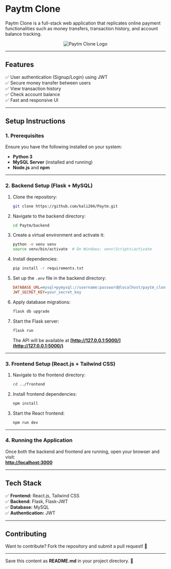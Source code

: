 # **Paytm Clone**  

Paytm Clone is a full-stack web application that replicates online payment functionalities such as money transfers, transaction history, and account balance tracking.

<div align="center">
  <img src="https://i.ibb.co/6YG4Wf5/background.jpg" alt="Paytm Clone Logo">
</div>

---

## **Features**  
✅ User authentication (Signup/Login) using JWT  
✅ Secure money transfer between users  
✅ View transaction history  
✅ Check account balance  
✅ Fast and responsive UI  

---

## **Setup Instructions**  

### **1. Prerequisites**  
Ensure you have the following installed on your system:  
- **Python 3**  
- **MySQL Server** (installed and running)  
- **Node.js** and **npm**  

---

### **2. Backend Setup (Flask + MySQL)**  

1. Clone the repository:  
   ```bash
   git clone https://github.com/kali204/Paytm.git
   ```
2. Navigate to the backend directory:  
   ```bash
   cd Paytm/backend
   ```
3. Create a virtual environment and activate it:  
   ```bash
   python -m venv venv  
   source venv/bin/activate  # On Windows: venv\Scripts\activate  
   ```
4. Install dependencies:  
   ```bash
   pip install -r requirements.txt
   ```
5. Set up the `.env` file in the backend directory:  
   ```ini
   DATABASE_URL=mysql+pymysql://username:password@localhost/paytm_clone
   JWT_SECRET_KEY=your_secret_key
   ```
6. Apply database migrations:  
   ```bash
   flask db upgrade
   ```
7. Start the Flask server:  
   ```bash
   flask run
   ```  
   The API will be available at **[http://127.0.0.1:5000/](http://127.0.0.1:5000/)**  

---

### **3. Frontend Setup (React.js + Tailwind CSS)**  

1. Navigate to the frontend directory:  
   ```bash
   cd ../frontend
   ```
2. Install frontend dependencies:  
   ```bash
   npm install
   ```
3. Start the React frontend:  
   ```bash
   npm run dev
   ```

---

### **4. Running the Application**  

Once both the backend and frontend are running, open your browser and visit:  
**[http://localhost:3000](http://localhost:3000)**  

---

## **Tech Stack**  
✅ **Frontend:** React.js, Tailwind CSS  
✅ **Backend:** Flask, Flask-JWT  
✅ **Database:** MySQL  
✅ **Authentication:** JWT  

---

## **Contributing**  
Want to contribute? Fork the repository and submit a pull request! 🚀  

---

Save this content as **README.md** in your project directory. 🚀


